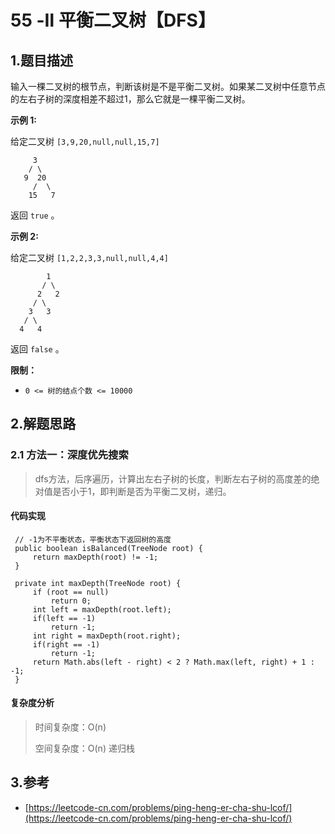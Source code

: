 # 55 -Ⅱ 平衡二叉树【DFS】

## 1.题目描述

输入一棵二叉树的根节点，判断该树是不是平衡二叉树。如果某二叉树中任意节点的左右子树的深度相差不超过1，那么它就是一棵平衡二叉树。

**示例 1:**

给定二叉树 `[3,9,20,null,null,15,7]`

```text
     3
    / \
   9  20
     /  \
    15   7
```

返回 `true` 。

**示例 2:**

给定二叉树 `[1,2,2,3,3,null,null,4,4]`

```text
        1
       / \
      2   2
     / \
    3   3
   / \
  4   4
```

返回 `false` 。

**限制：**

* `0 <= 树的结点个数 <= 10000`

## 2.解题思路

### 2.1 方法一：深度优先搜索

> dfs方法，后序遍历，计算出左右子树的长度，判断左右子树的高度差的绝对值是否小于1，即判断是否为平衡二叉树，递归。

#### 代码实现

```text
 // -1为不平衡状态，平衡状态下返回树的高度
 public boolean isBalanced(TreeNode root) {
     return maxDepth(root) != -1;
 }
 ​
 private int maxDepth(TreeNode root) {
     if (root == null)
         return 0;
     int left = maxDepth(root.left);
     if(left == -1)
         return -1;
     int right = maxDepth(root.right);
     if(right == -1)
         return -1;
     return Math.abs(left - right) < 2 ? Math.max(left, right) + 1 : -1;
 }
```

#### 复杂度分析

> 时间复杂度：O\(n\)
>
> 空间复杂度：O\(n\) 递归栈

## 3.参考

* [https://leetcode-cn.com/problems/ping-heng-er-cha-shu-lcof/](https://leetcode-cn.com/problems/ping-heng-er-cha-shu-lcof/)

